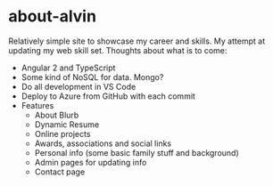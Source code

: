 # about-alvin
Relatively simple site to showcase my career and skills. My attempt at updating my web skill set.
Thoughts about what is to come:
- Angular 2 and TypeScript
- Some kind of NoSQL for data. Mongo?
- Do all development in VS Code
- Deploy to Azure from GitHub with each commit
- Features
  - About Blurb
  - Dynamic Resume
  - Online projects
  - Awards, associations and social links
  - Personal info (some basic family stuff and background)
  - Admin pages for updating info
  - Contact page
